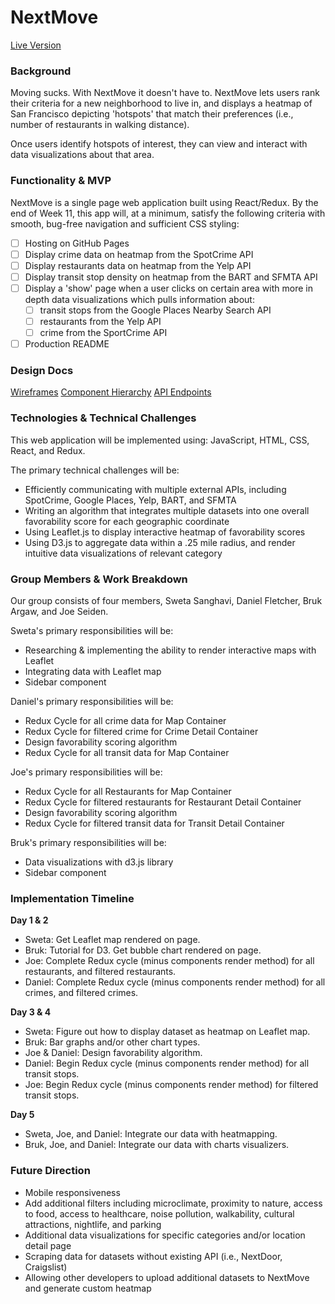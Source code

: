 # NextMove

[Live Version](https://swetagsanghavi.github.io/NextMove/)

### Background

Moving sucks. With NextMove it doesn't have to. NextMove lets users rank their criteria for a new neighborhood to live in, and displays a heatmap of San Francisco depicting 'hotspots' that match their preferences (i.e., number of restaurants in walking distance).

Once users identify hotspots of interest, they can view and interact with data visualizations about that area.

### Functionality & MVP

NextMove is a single page web application built using React/Redux. By the end of Week 11, this app will, at a minimum, satisfy the
following criteria with smooth, bug-free navigation and sufficient CSS styling:

- [ ] Hosting on GitHub Pages
- [ ] Display crime data on heatmap from the SpotCrime API
- [ ] Display restaurants data on heatmap from the Yelp API
- [ ] Display transit stop density on heatmap from the BART and SFMTA API
- [ ] Display a 'show' page when a user clicks on certain area with more in depth data visualizations which pulls information about:
  - [ ] transit stops from the Google Places Nearby Search API
  - [ ] restaurants from the Yelp API
  - [ ] crime from the SportCrime API
- [ ] Production README

### Design Docs

[Wireframes](./docs/wireframes)
[Component Hierarchy](./docs/component_hierarchy.md)
[API Endpoints](./docs/api_endpoints.md)

### Technologies & Technical Challenges

This web application will be implemented using: JavaScript, HTML, CSS,  React, and Redux.

The primary technical challenges will be:

- Efficiently communicating with multiple external APIs, including SpotCrime, Google Places, Yelp, BART, and SFMTA
- Writing an algorithm that integrates multiple datasets into one overall favorability score for each geographic coordinate
- Using Leaflet.js to display interactive heatmap of favorability scores
- Using D3.js to aggregate data within a .25 mile radius, and render intuitive data visualizations of relevant category

### Group Members & Work Breakdown

Our group consists of four members, Sweta Sanghavi, Daniel Fletcher, Bruk Argaw, and Joe Seiden.

Sweta's primary responsibilities will be:
- Researching & implementing the ability to render interactive maps with Leaflet
- Integrating data with Leaflet map
- Sidebar component

Daniel's primary responsibilities will be:
- Redux Cycle for all crime data for Map Container
- Redux Cycle for filtered crime for Crime Detail Container
- Design favorability scoring algorithm
- Redux Cycle for all transit data for Map Container

Joe's primary responsibilities will be:
- Redux Cycle for all Restaurants for Map Container
- Redux Cycle for filtered restaurants for Restaurant Detail Container  
- Design favorability scoring algorithm
- Redux Cycle for filtered transit data for Transit Detail Container

Bruk's primary responsibilities will be:
- Data visualizations with d3.js library
- Sidebar component

### Implementation Timeline

**Day 1 & 2**
+ Sweta: Get Leaflet map rendered on page.
+ Bruk: Tutorial for D3. Get bubble chart rendered on page.
+ Joe: Complete Redux cycle (minus components render method) for all restaurants, and filtered restaurants.
+ Daniel: Complete Redux cycle (minus components render method) for all crimes, and filtered crimes.

**Day 3 & 4**
+ Sweta: Figure out how to display dataset as heatmap on Leaflet map.
+ Bruk: Bar graphs and/or other chart types.
+ Joe & Daniel: Design favorability algorithm.
+ Daniel: Begin Redux cycle (minus components render method) for all transit stops.
+ Joe: Begin Redux cycle (minus components render method) for filtered transit stops.

**Day 5**
+ Sweta, Joe, and Daniel: Integrate our data with heatmapping.
+ Bruk, Joe, and Daniel: Integrate our data with charts visualizers.

### Future Direction
- Mobile responsiveness
- Add additional filters including microclimate, proximity to nature, access to food, access to healthcare, noise pollution, walkability, cultural attractions, nightlife, and parking
- Additional data visualizations for specific categories and/or location detail page
- Scraping data for datasets without existing API (i.e., NextDoor, Craigslist)
- Allowing other developers to upload additional datasets to NextMove and generate custom heatmap
